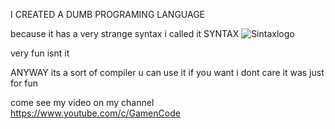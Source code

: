 I CREATED A DUMB PROGRAMING LANGUAGE

because it has a very strange syntax i called it SYNTAX ![Sintaxlogo](https://user-images.githubusercontent.com/65538436/170701524-87d8efef-7897-4f7c-af42-cc5ca70a0fa5.png)

very fun isnt it 

ANYWAY its a sort of compiler u can use it if you want i dont care it was just for fun 

come see my video on my channel https://www.youtube.com/c/GamenCode
